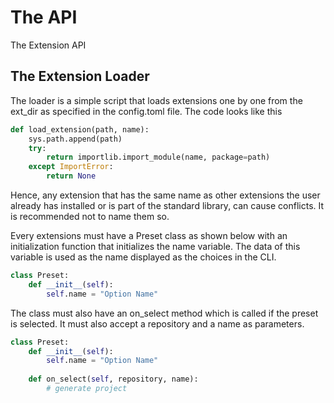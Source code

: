 # The API

 The Extension API
 
## The Extension Loader

The loader is a simple script that loads extensions one by one from the ext_dir as specified in the config.toml file.
The code looks like this

```py
def load_extension(path, name):
    sys.path.append(path)
    try:
        return importlib.import_module(name, package=path)
    except ImportError:
        return None
```

Hence, any extension that has the same name as other extensions the user already has installed or is part of the standard library, can cause conflicts. It is recommended not to name them so.

Every extensions must have a Preset class as shown below with an initialization function that initializes the name variable. The data of this variable is used as the name displayed as the choices in the CLI.

```py
class Preset:
    def __init__(self):
        self.name = "Option Name"
```

The class must also have an on_select method which is called if the preset is selected. It must also accept a repository and a name as parameters.

```py
class Preset:
    def __init__(self):
        self.name = "Option Name"
        
    def on_select(self, repository, name):
        # generate project
```
